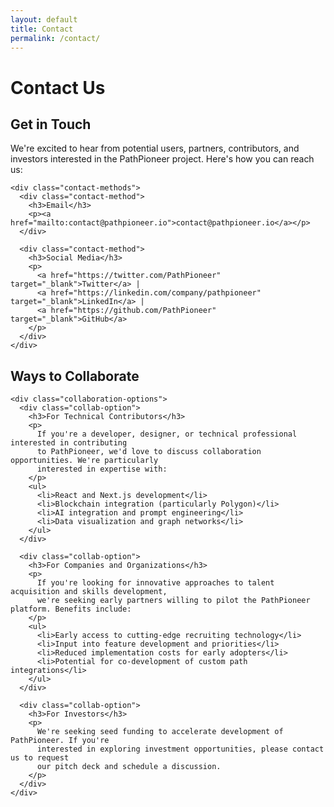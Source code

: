 ```yaml
---
layout: default
title: Contact
permalink: /contact/
---
```


<div class="container">
  <h1>Contact Us</h1>
  
  <section class="contact-section">
    <h2>Get in Touch</h2>
    <p>
      We're excited to hear from potential users, partners, contributors, and investors interested in
      the PathPioneer project. Here's how you can reach us:
    </p>
    
    <div class="contact-methods">
      <div class="contact-method">
        <h3>Email</h3>
        <p><a href="mailto:contact@pathpioneer.io">contact@pathpioneer.io</a></p>
      </div>
      
      <div class="contact-method">
        <h3>Social Media</h3>
        <p>
          <a href="https://twitter.com/PathPioneer" target="_blank">Twitter</a> |
          <a href="https://linkedin.com/company/pathpioneer" target="_blank">LinkedIn</a> |
          <a href="https://github.com/PathPioneer" target="_blank">GitHub</a>
        </p>
      </div>
    </div>
  </section>
  
  <section class="contact-section">
    <h2>Ways to Collaborate</h2>
    
    <div class="collaboration-options">
      <div class="collab-option">
        <h3>For Technical Contributors</h3>
        <p>
          If you're a developer, designer, or technical professional interested in contributing
          to PathPioneer, we'd love to discuss collaboration opportunities. We're particularly
          interested in expertise with:
        </p>
        <ul>
          <li>React and Next.js development</li>
          <li>Blockchain integration (particularly Polygon)</li>
          <li>AI integration and prompt engineering</li>
          <li>Data visualization and graph networks</li>
        </ul>
      </div>
      
      <div class="collab-option">
        <h3>For Companies and Organizations</h3>
        <p>
          If you're looking for innovative approaches to talent acquisition and skills development,
          we're seeking early partners willing to pilot the PathPioneer platform. Benefits include:
        </p>
        <ul>
          <li>Early access to cutting-edge recruiting technology</li>
          <li>Input into feature development and priorities</li>
          <li>Reduced implementation costs for early adopters</li>
          <li>Potential for co-development of custom path integrations</li>
        </ul>
      </div>
      
      <div class="collab-option">
        <h3>For Investors</h3>
        <p>
          We're seeking seed funding to accelerate development of PathPioneer. If you're
          interested in exploring investment opportunities, please contact us to request
          our pitch deck and schedule a discussion.
        </p>
      </div>
    </div>
  </section>
</div>
